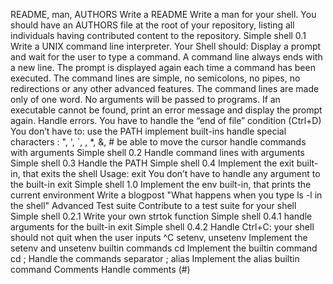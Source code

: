 README, man, AUTHORS
Write a README
Write a man for your shell.
You should have an AUTHORS file at the root of your repository, listing all individuals having contributed content to the repository.
Simple shell 0.1
Write a UNIX command line interpreter.
Your Shell should: Display a prompt and wait for the user to type a command. A command line always ends with a new line. The prompt is displayed again each time a command has been executed. The command lines are simple, no semicolons, no pipes, no redirections or any other advanced features. The command lines are made only of one word. No arguments will be passed to programs. If an executable cannot be found, print an error message and display the prompt again. Handle errors. You have to handle the “end of file” condition (Ctrl+D)
You don’t have to: use the PATH implement built-ins handle special characters : ", ', `, , *, &, # be able to move the cursor handle commands with arguments
Simple shell 0.2
Handle command lines with arguments
Simple shell 0.3
Handle the PATH
Simple shell 0.4
Implement the exit built-in, that exits the shell
Usage: exit
You don’t have to handle any argument to the built-in exit
Simple shell 1.0
Implement the env built-in, that prints the current environment
Write a blogpost "What happens when you type ls -l in the shell"
Advanced
Test suite
Contribute to a test suite for your shell
Simple shell 0.2.1
Write your own strtok function
Simple shell 0.4.1
handle arguments for the built-in exit
Simple shell 0.4.2
Handle Ctrl+C: your shell should not quit when the user inputs ^C
setenv, unsetenv
Implement the setenv and unsetenv builtin commands
cd
Implement the builtin command cd
;
Handle the commands separator ;
alias
Implement the alias builtin command
Comments
Handle comments (#)
